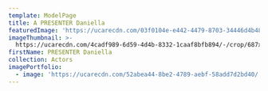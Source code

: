 ```yaml
---
template: ModelPage
title: A PRESENTER Daniella
featuredImage: 'https://ucarecdn.com/03f0104e-e442-4479-8703-34446d4b48c5/'
imageThumbnail: >-
  https://ucarecdn.com/4cadf989-6d59-4d4b-8332-1caaf8bfb894/-/crop/687x884/164,37/-/preview/
firstName: PRESENTER Daniella
collection: Actors
imagePortfolio:
  - image: 'https://ucarecdn.com/52abea44-8be2-4789-aebf-58add7d2bd40/'
---
```


